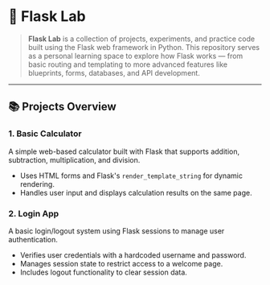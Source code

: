 # 🚀 Flask Lab

> **Flask Lab** is a collection of projects, experiments, and practice code built using the Flask web framework in Python. This repository serves as a personal learning space to explore how Flask works — from basic routing and templating to more advanced features like blueprints, forms, databases, and API development.

---

## 📚 Projects Overview

### 1. Basic Calculator  
A simple web-based calculator built with Flask that supports addition, subtraction, multiplication, and division.  
- Uses HTML forms and Flask's `render_template_string` for dynamic rendering.  
- Handles user input and displays calculation results on the same page.

### 2. Login App  
A basic login/logout system using Flask sessions to manage user authentication.  
- Verifies user credentials with a hardcoded username and password.  
- Manages session state to restrict access to a welcome page.  
- Includes logout functionality to clear session data.
